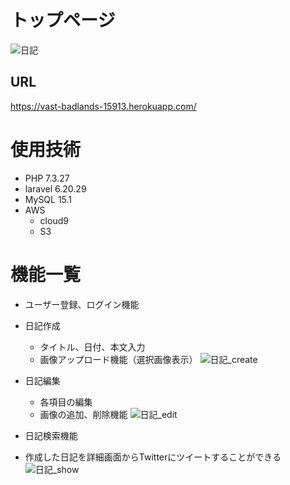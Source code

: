 # トップページ
![日記](https://user-images.githubusercontent.com/63925314/123923178-b7c62b80-d9c3-11eb-965a-d1132a57ded0.PNG)
## URL
https://vast-badlands-15913.herokuapp.com/
# 使用技術
- PHP 7.3.27
- laravel 6.20.29
- MySQL 15.1
- AWS
    - cloud9
    - S3

# 機能一覧
- ユーザー登録、ログイン機能
- 日記作成
    - タイトル、日付、本文入力
    - 画像アップロード機能（選択画像表示）
![日記_create](https://user-images.githubusercontent.com/63925314/123927072-759ee900-d9c7-11eb-8cff-3d61e7d1b756.PNG)

- 日記編集
    - 各項目の編集
    - 画像の追加、削除機能
![日記_edit](https://user-images.githubusercontent.com/63925314/123927081-76d01600-d9c7-11eb-8df5-28c215549eca.PNG)

- 日記検索機能

- 作成した日記を詳細画面からTwitterにツイートすることができる
![日記_show](https://user-images.githubusercontent.com/63925314/123927305-ae3ec280-d9c7-11eb-9025-c55fa53669f8.PNG)
 



